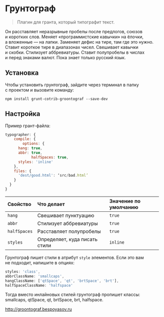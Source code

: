 # Грунтограф

> Плагин для гранта, который типографит текст.

Он расставляет неразрывные пробелы после предлогов, союзов и коротких слов. Меняет «программистские кавычки» на ёлочки, а вложенные — на лапки. Заменяет дефис на тире, там где это нужно. Ставит короткое тире в диапазонах чисел. Cвешивает кавычки и скобки. Стилизует аббревиатуры. Ставит полупробелы в числах и перед знаками валют. Пока знает только русский язык.

## Установка

Чтобы установить грунтограф, зайдите через терминал в папку с проектом и вызовите команду:

```shell
npm install grunt-cotrib-groontograf --save-dev
```

## Настройка

Пример грант-файла: 

```js
typographer: {
	compile: {
		options: {
      hang: true,
      abbr: true,
			halfSpaces: true,
      styles: 'inline'
    },
    files: {
      'dest/good.html': ‘src/bad.html’
    }
  }
}
```

| Свойство | Что делает | Значение по умолчанию |
|:---------|:-----------|:----------------------|
| `hang` | Свешивает пунктуацию | `true` |
| `abbr` | Стилизует аббревиатуры | `true` |
| `halfSpaces` | Расставляет полупробелы | `true` |
| `styles` | Определяет, куда писать стили | `inline` |

Грунтограф пишет стили в атрибут `style` элементов. Если это вам не подходит, напишите в опциях:

```js
styles: 'class',
abbrClassName: 'smallcaps',
hangClassName: ['qtSpace', 'qt', 'brtSpace', 'brt'],
halfSpaceClassName: 'halfspace'
```

Тогда вместо инлайновых стилей грунтограф пропишет классы: smallcaps, qtSpace, qt, brtSpace, brt, halfspace.

http://groontograf.bespoyasov.ru